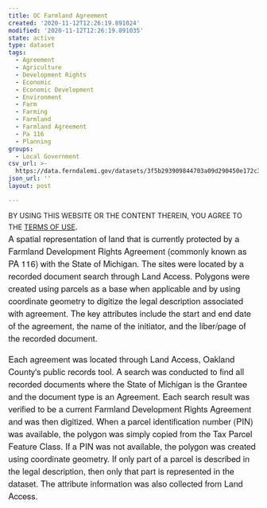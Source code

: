 ```yaml
---
title: OC Farmland Agreement
created: '2020-11-12T12:26:19.891024'
modified: '2020-11-12T12:26:19.891035'
state: active
type: dataset
tags:
  - Agreement
  - Agriculture
  - Development Rights
  - Economic
  - Economic Development
  - Environment
  - Farm
  - Farming
  - Farmland
  - Farmland Agreement
  - Pa 116
  - Planning
groups:
  - Local Government
csv_url: >-
  https://data.ferndalemi.gov/datasets/3f5b293909844703a09d290450e172c3_1.csv?outSR=%7B%22latestWkid%22%3A3857%2C%22wkid%22%3A102100%7D
json_url: ''
layout: post

---
```

BY USING THIS WEBSITE OR THE CONTENT THEREIN, YOU AGREE TO THE <u><a href='https://www.oakgov.com/open-data-terms'>TERMS OF USE</a></u><span style='font-family: &quot;Avenir Next W01&quot;, &quot;Avenir Next W00&quot;, &quot;Avenir Next&quot;, Avenir, &quot;Helvetica Neue&quot;, Helvetica, Arial, sans-serif; font-size: 17px;'>. </span><span style='font-family: &quot;Avenir Next W01&quot;, &quot;Avenir Next W00&quot;, &quot;Avenir Next&quot;, Avenir, &quot;Helvetica Neue&quot;, Helvetica, Arial, sans-serif; font-size: 17px;'><br /></span><span style='font-family: &quot;Avenir Next W01&quot;, &quot;Avenir Next W00&quot;, &quot;Avenir Next&quot;, Avenir, &quot;Helvetica Neue&quot;, Helvetica, Arial, sans-serif; font-size: 17px;'>A spatial representation of land that is currently protected by a Farmland Development Rights Agreement (commonly known as PA 116) with the State of Michigan. The sites were located by a recorded document search through Land Access. Polygons were created using parcels as a base when applicable and by using coordinate geometry to digitize the legal description associated with agreement. The key attributes include the start and end date of the agreement, the name of the initiator, and the liber/page of the recorded document.</span><br /><br /><span style='font-family: &quot;Avenir Next W01&quot;, &quot;Avenir Next W00&quot;, &quot;Avenir Next&quot;, Avenir, &quot;Helvetica Neue&quot;, Helvetica, Arial, sans-serif; font-size: 17px;'>Each agreement was located through Land Access, Oakland County's public records tool. A search was conducted to find all recorded documents where the State of Michigan is the Grantee and the document type is an Agreement. Each search result was verified to be a current Farmland Development Rights Agreement and was then digitized. When a parcel identification number (PIN) was available, the polygon was simply copied from the Tax Parcel Feature Class. If a PIN was not available, the polygon was created using coordinate geometry. If only part of a parcel is described in the legal description, then only that part is represented in the dataset. The attribute information was also collected from Land Access.</span>
